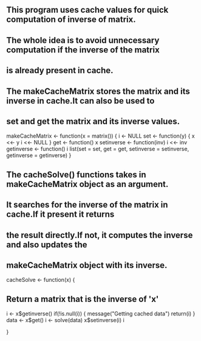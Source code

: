 ## This program uses cache values for quick computation of inverse of matrix.
## The whole idea is to avoid unnecessary computation if the inverse of the matrix
## is already present in cache.

## The makeCacheMatrix stores the matrix and its inverse in cache.It can also be used to 
## set and get the matrix and its inverse values.

makeCacheMatrix <- function(x = matrix()) {
  i <- NULL
  set <- function(y) {
    x <<- y
    i <<- NULL
  }
  get <- function() x
  setinverse <- function(inv) i <<- inv
  getinverse <- function() i
  list(set = set, get = get,
       setinverse = setinverse,
       getinverse = getinverse)
}


## The cacheSolve() functions takes in makeCacheMatrix object as an argument.
## It searches for the inverse of the matrix in cache.If it present it returns 
## the result directly.If not, it computes the inverse and also updates the 
## makeCacheMatrix object with its inverse.

cacheSolve <- function(x) {
  ## Return a matrix that is the inverse of 'x'
  i <- x$getinverse()
  if(!is.null(i)) {
    message("Getting cached data")
    return(i)
  }
  data <- x$get()
  i <- solve(data)
  x$setinverse(i)
  i
  
}
